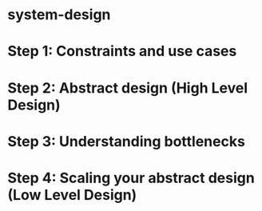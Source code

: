 # system-design

# Step 1: Constraints and use cases

# Step 2: Abstract design (High Level Design)

# Step 3: Understanding bottlenecks

# Step 4: Scaling your abstract design (Low Level Design)
